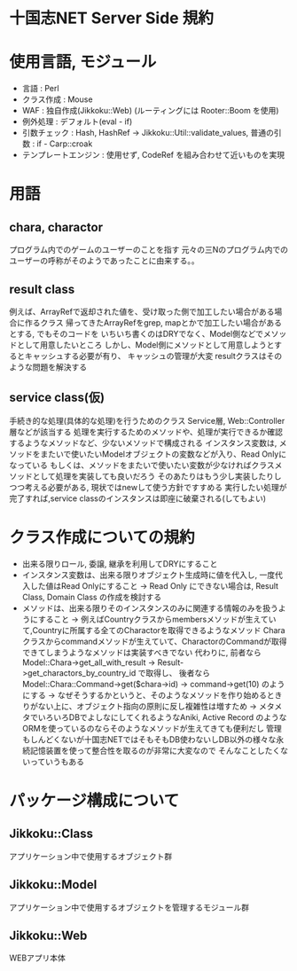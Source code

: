 # 十国志NET Server Side 規約

# 使用言語, モジュール
* 言語                 : Perl
* クラス作成           : Mouse
* WAF                  : 独自作成(Jikkoku::Web) (ルーティングには Rooter::Boom を使用)
* 例外処理             : デフォルト(eval - if)
* 引数チェック         : Hash, HashRef -> Jikkoku::Util::validate_values, 普通の引数 : if - Carp::croak
* テンプレートエンジン : 使用せず, CodeRef を組み合わせて近いものを実現

# 用語

## chara, charactor
プログラム内でのゲームのユーザーのことを指す
元々の三Nのプログラム内でのユーザーの呼称がそのようであったことに由来する。。

## result class 
例えば、ArrayRefで返却された値を、受け取った側で加工したい場合がある場合に作るクラス
帰ってきたArrayRefをgrep, mapとかで加工したい場合があるとする, でもそのコードを
いちいち書くのはDRYでなく、Model側などでメソッドとして用意したいところ
しかし、Model側にメソッドとして用意しようとするとキャッシュする必要が有り、
キャッシュの管理が大変
resultクラスはそのような問題を解決する

## service class(仮)
手続き的な処理(具体的な処理)を行うためのクラス
Service層, Web::Controller層などが該当する
処理を実行するためのメソッドや、処理が実行できるか確認するようなメソッドなど、少ないメソッドで構成される
インスタンス変数は, メソッドをまたいで使いたいModelオブジェクトの変数などが入り、Read Onlyになっている
もしくは、メソッドをまたいで使いたい変数が少なければクラスメソッドとして処理を実装しても良いだろう
そのあたりはもう少し実装したりしつつ考える必要がある, 現状ではnewして使う方針ですすめる
実行したい処理が完了すれば,service classのインスタンスは即座に破棄される(してもよい)

# クラス作成についての規約
* 出来る限りロール, 委譲, 継承を利用してDRYにすること
* インスタンス変数は、出来る限りオブジェクト生成時に値を代入し, 一度代入した値はRead Onlyにすること
  -> Read Only にできない場合は, Result Class, Domain Class の作成を検討する
* メソッドは、出来る限りそのインスタンスのみに関連する情報のみを扱うようにすること
  -> 例えばCountryクラスからmembersメソッドが生えていて,Countryに所属する全てのCharactorを取得できるようなメソッド
     Charaクラスからcommandメソッドが生えていて、CharactorのCommandが取得できてしまうようなメソッドは実装すべきでない
     代わりに, 前者ならModel::Chara->get_all_with_result -> Result->get_charactors_by_country_id で取得し、
     後者ならModel::Chara::Command->get($chara->id) -> command->get(10) のようにする
  -> なぜそうするかというと、そのようなメソッドを作り始めるときりがない上に、オブジェクト指向の原則に反し複雑性は増すため
  -> メタメタでいろいろDBでよしなにしてくれるようなAniki, Active Record のようなORMを使っているのならそのようなメソッドが生えてきても便利だし
     管理もしんどくないが十国志NETではそもそもDB使わないしDB以外の様々な永続記憶装置を使って整合性を取るのが非常に大変なので
     そんなことしたくないっていうもある

# パッケージ構成について

## Jikkoku::Class
アプリケーション中で使用するオブジェクト群

## Jikkoku::Model
アプリケーション中で使用するオブジェクトを管理するモジュール群

## Jikkoku::Web
WEBアプリ本体

